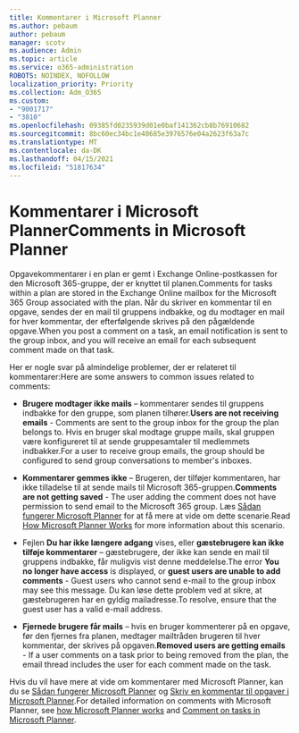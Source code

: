 ```yaml
---
title: Kommentarer i Microsoft Planner
ms.author: pebaum
author: pebaum
manager: scotv
ms.audience: Admin
ms.topic: article
ms.service: o365-administration
ROBOTS: NOINDEX, NOFOLLOW
localization_priority: Priority
ms.collection: Adm_O365
ms.custom:
- "9001717"
- "3810"
ms.openlocfilehash: 09385fd0235939d01e0baf141362cb8b76910682
ms.sourcegitcommit: 8bc60ec34bc1e40685e3976576e04a2623f63a7c
ms.translationtype: MT
ms.contentlocale: da-DK
ms.lasthandoff: 04/15/2021
ms.locfileid: "51817634"
---
```

# <a name="comments-in-microsoft-planner"></a><span data-ttu-id="50d07-102">Kommentarer i Microsoft Planner</span><span class="sxs-lookup"><span data-stu-id="50d07-102">Comments in Microsoft Planner</span></span>

<span data-ttu-id="50d07-103">Opgavekommentarer i en plan er gemt i Exchange Online-postkassen for den Microsoft 365-gruppe, der er knyttet til planen.</span><span class="sxs-lookup"><span data-stu-id="50d07-103">Comments for tasks within a plan are stored in the Exchange Online mailbox for the Microsoft 365 Group associated with the plan.</span></span>  <span data-ttu-id="50d07-104">Når du skriver en kommentar til en opgave, sendes der en mail til gruppens indbakke, og du modtager en mail for hver kommentar, der efterfølgende skrives på den pågældende opgave.</span><span class="sxs-lookup"><span data-stu-id="50d07-104">When you post a comment on a task, an email notification is sent to the group inbox, and you will receive an email for each subsequent comment made on that task.</span></span>

<span data-ttu-id="50d07-105">Her er nogle svar på almindelige problemer, der er relateret til kommentarer:</span><span class="sxs-lookup"><span data-stu-id="50d07-105">Here are some answers to common issues related to comments:</span></span>

- <span data-ttu-id="50d07-106">**Brugere modtager ikke mails** – kommentarer sendes til gruppens indbakke for den gruppe, som planen tilhører.</span><span class="sxs-lookup"><span data-stu-id="50d07-106">**Users are not receiving emails** - Comments are sent to the group inbox for the group the plan belongs to.</span></span> <span data-ttu-id="50d07-107">Hvis en bruger skal modtage gruppe mails, skal gruppen være konfigureret til at sende gruppesamtaler til medlemmets indbakker.</span><span class="sxs-lookup"><span data-stu-id="50d07-107">For a user to receive group emails, the group should be configured to send group conversations to member's inboxes.</span></span>

- <span data-ttu-id="50d07-108">**Kommentarer gemmes ikke** – Brugeren, der tilføjer kommentaren, har ikke tilladelse til at sende mails til Microsoft 365-gruppen.</span><span class="sxs-lookup"><span data-stu-id="50d07-108">**Comments are not getting saved** -  The user adding the comment does not have permission to send email to the Microsoft 365 group.</span></span> <span data-ttu-id="50d07-109">Læs [Sådan fungerer Microsoft Planner](https://techcommunity.microsoft.com/t5/planner-blog/how-microsoft-planner-works/ba-p/1214736) for at få mere at vide om dette scenarie.</span><span class="sxs-lookup"><span data-stu-id="50d07-109">Read [How Microsoft Planner Works](https://techcommunity.microsoft.com/t5/planner-blog/how-microsoft-planner-works/ba-p/1214736) for more information about this scenario.</span></span>

- <span data-ttu-id="50d07-110">Fejlen **Du har ikke længere adgang** vises, eller **gæstebrugere kan ikke tilføje kommentarer** – gæstebrugere, der ikke kan sende en mail til gruppens indbakke, får muligvis vist denne meddelelse.</span><span class="sxs-lookup"><span data-stu-id="50d07-110">The error **You no longer have access** is displayed, or **guest users are unable to add comments** - Guest users who cannot send e-mail to the group inbox may see this message.</span></span> <span data-ttu-id="50d07-111">Du kan løse dette problem ved at sikre, at gæstebrugeren har en gyldig mailadresse.</span><span class="sxs-lookup"><span data-stu-id="50d07-111">To resolve, ensure that the guest user has a valid e-mail address.</span></span>

- <span data-ttu-id="50d07-112">**Fjernede brugere får mails** – hvis en bruger kommenterer på en opgave, før den fjernes fra planen, medtager mailtråden brugeren til hver kommentar, der skrives på opgaven.</span><span class="sxs-lookup"><span data-stu-id="50d07-112">**Removed users are getting emails** -  If a user comments on a task prior to being removed from the plan, the email thread includes the user for each comment made on the task.</span></span>

<span data-ttu-id="50d07-113">Hvis du vil have mere at vide om kommentarer med Microsoft Planner, kan du se [Sådan fungerer Microsoft Planner](https://techcommunity.microsoft.com/t5/planner-blog/how-microsoft-planner-works/ba-p/1214736) og [Skriv en kommentar til opgaver i Microsoft Planner](https://support.microsoft.com/office/fd4aedde-7785-4cd0-96ee-122fbc9140e1).</span><span class="sxs-lookup"><span data-stu-id="50d07-113">For detailed information on comments with Microsoft Planner, see [how Microsoft Planner works](https://techcommunity.microsoft.com/t5/planner-blog/how-microsoft-planner-works/ba-p/1214736) and [Comment on tasks in Microsoft Planner](https://support.microsoft.com/office/fd4aedde-7785-4cd0-96ee-122fbc9140e1).</span></span>
